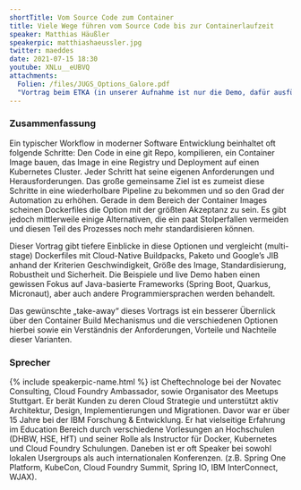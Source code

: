 ```yaml
---
shortTitle: Vom Source Code zum Container
title: Viele Wege führen vom Source Code bis zur Containerlaufzeit
speaker: Matthias Häußler
speakerpic: matthiashaeussler.jpg
twitter: maeddes
date: 2021-07-15 18:30
youtube: XNLu__eUBVQ
attachments:
  Folien: /files/JUGS_Options_Galore.pdf
  "Vortrag beim ETKA (in unserer Aufnahme ist nur die Demo, dafür ausführlicher)": https://www.youtube.com/watch?v=ga8iqQ25lUY
---
```


### Zusammenfassung

Ein typischer Workflow in moderner Software Entwicklung beinhaltet oft folgende Schritte: Den Code in eine git Repo, kompilieren, ein Container Image bauen, das Image in eine Registry und Deployment auf einen Kubernetes Cluster. Jeder Schritt hat seine eigenen Anforderungen und Herausforderungen. Das große gemeinsame Ziel ist es zumeist diese Schritte in eine wiederholbare Pipeline zu bekommen und so den Grad der Automation zu erhöhen. Gerade in dem Bereich der Container Images scheinen Dockerfiles die Option mit der größten Akzeptanz zu sein. Es gibt jedoch mittlerweile einige Alternativen, die ein paat Stolperfallen vermeiden und diesen Teil des Prozesses noch mehr standardisieren können.

Dieser Vortrag gibt tiefere Einblicke in diese Optionen und vergleicht (multi-stage) Dockerfiles mit Cloud-Native Buildpacks, Paketo und Google’s JIB anhand der Kriterien Geschwindigkeit, Größe des Image, Standardisierung, Robustheit und Sicherheit. Die Beispiele und live Demo haben einen gewissen Fokus auf Java-basierte Frameworks (Spring Boot, Quarkus, Micronaut), aber auch andere Programmiersprachen werden behandelt.

Das gewünschte „take-away“ dieses Vortrags ist ein besserer Übernlick über den Container Build Mechanismus und die verschiedenen Optionen hierbei sowie ein Verständnis der Anforderungen, Vorteile und Nachteile dieser Varianten.

### Sprecher

{% include speakerpic-name.html %} ist Cheftechnologe bei der Novatec Consulting, Cloud Foundry Ambassador, sowie Organisator des Meetups Stuttgart. Er berät Kunden zu deren Cloud Strategie und unterstützt aktiv Architektur, Design, Implementierungen und Migrationen. Davor war er über 15 Jahre bei der IBM Forschung & Entwicklung. Er hat vielseitige Erfahrung im Education Bereich durch verschiedene Vorlesungen an Hochschulen (DHBW, HSE, HfT) und seiner Rolle als Instructor für Docker, Kubernetes und Cloud Foundry Schulungen. Daneben ist er oft Speaker bei sowohl lokalen Usergroups als auch internationalen Konferenzen. (z.B. Spring One Platform, KubeCon, Cloud Foundry Summit, Spring IO, IBM InterConnect, WJAX).
